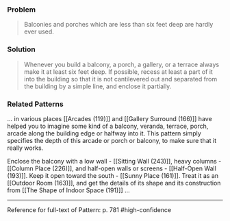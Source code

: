 ### Problem
>Balconies and porches which are less than six feet deep are hardly ever used.

### Solution
>Whenever you build a balcony, a porch, a gallery, or a terrace always make it at least six feet deep. If possible, recess at least a part of it into the building so that it is not cantilevered out and separated from the building by a simple line, and enclose it partially.

### Related Patterns
... in various places [[Arcades (119)]] and [[Gallery Surround (166)]] have helped you to imagine some kind of a balcony, veranda, terrace, porch, arcade along the building edge or halfway into it. This pattern simply specifies the depth of this arcade or porch or balcony, to make sure that it really works.

Enclose the balcony with a low wall - [[Sitting Wall (243)]], heavy columns - [[Column Place (226)]], and half-open walls or screens - [[Half-Open Wall (193)]]. Keep it open toward the south - [[Sunny Place (161)]]. Treat it as an [[Outdoor Room (163)]], and get the details of its shape and its construction from [[The Shape of Indoor Space (191)]] ...

---
Reference for full-text of Pattern: p. 781 #high-confidence 